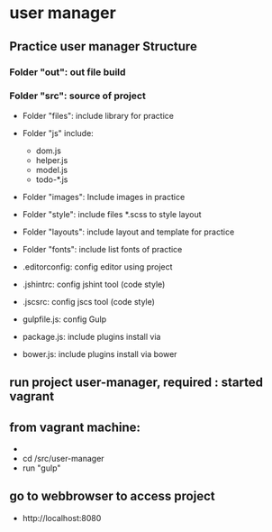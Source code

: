 # user manager

## Practice user manager Structure

### Folder "out": out file build


### Folder "src": source of project

- Folder "files": include library for practice 

- Folder "js" include: 
  - dom.js
  - helper.js
  - model.js
  - todo-*.js

- Folder "images": Include images in practice

- Folder "style": include files *.scss to style layout

- Folder "layouts": include layout and template for practice

- Folder "fonts": include list fonts of practice

- .editorconfig: config editor using project
- .jshintrc: config jshint tool (code style)
- .jscsrc: config jscs tool (code style)
- gulpfile.js: config Gulp
- package.js: include plugins install via 
- bower.js: include plugins install via bower

## run project user-manager, required : started vagrant

## from vagrant machine: 
-
- cd /src/user-manager
- run "gulp"

## go to webbrowser to access project
- http://localhost:8080
